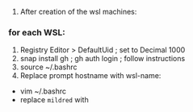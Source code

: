 1. After creation of the wsl machines:

### for each WSL: 

1. Registry Editor > DefaultUid ; set to Decimal 1000 
2. snap install gh ; gh auth login ; follow instructions 
3. source ~/.bashrc 
4. Replace prompt hostname with wsl-name: 
  - vim ~/.bashrc
  - replace `mildred` with <distribution name>
